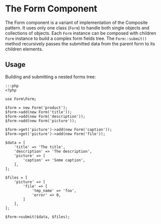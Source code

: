 The Form Component
==================

The Form component is a variant of implementation of the Composite pattern. It
uses only one class (`Form`) to handle both single objects and collections of
objects. Each `Form` instance can be composed with children `Form` instance to
build a complex form fields tree. The `Form::submit()` method recursively
passes the submitted data from the parent form to its children elements.

Usage
-----

Building and submitting a nested forms tree:

    :::php
    <?php
    
    use Form\Form;
    
    $form = new Form('product');
    $form->add(new Form('title'));
    $form->add(new Form('description'));
    $form->add(new Form('picture'));
    
    $form->get('picture')->add(new Form('caption'));
    $form->get('picture')->add(new Form('file'));

    $data = [
        'title' => 'The title',
        'description' => 'The description',
        'picture' => [
            'caption' => 'Some caption',
        ],
    ];
    
    $files = [
        'picture' => [
            'file' => [
                'tmp_name' => 'foo',
                'error' => 0,
            ]
        ],
    ];
    
    $form->submit($data, $files);
